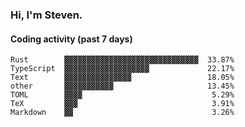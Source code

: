 ### Hi, I'm Steven.

#### Coding activity (past 7 days)
```
Rust        ▓▓▓▓▓▓▓▓▓▓▓▓▓▓▓▓▓▓▓▓▓▓▓▓▓▓▓▓▓▓  33.87%
TypeScript  ▓▓▓▓▓▓▓▓▓▓▓▓▓▓▓▓▓▓▓             22.17%
Text        ▓▓▓▓▓▓▓▓▓▓▓▓▓▓▓                 18.05%
other       ▓▓▓▓▓▓▓▓▓▓▓                     13.45%
TOML        ▓▓▓▓                             5.29%
TeX         ▓▓▓                              3.91%
Markdown    ▓▓                               3.26%
```
